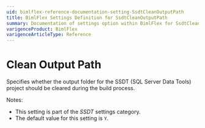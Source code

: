 ```yaml
---
uid: bimlflex-reference-documentation-setting-SsdtCleanOutputPath
title: BimlFlex Settings Definition for SsdtCleanOutputPath
summary: Documentation of settings option within BimlFlex for SsdtCleanOutputPath
varigenceProduct: BimlFlex
varigenceArticleType: Reference
---
```


# Clean Output Path

Specifies whether the output folder for the SSDT (SQL Server Data Tools) project should be cleared during the build process.

Notes:

* This setting is part of the *SSDT* settings category.
* The default value for this setting is `Y`.